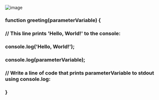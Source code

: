![image](https://user-images.githubusercontent.com/66727050/151687979-67544669-5424-4eec-b2c7-2146337b8b54.png)


### function greeting(parameterVariable) {
###    // This line prints 'Hello, World!' to the console:
###    console.log('Hello, World!');
###    console.log(parameterVariable);

###    // Write a line of code that prints parameterVariable to stdout using console.log:
    
### }
